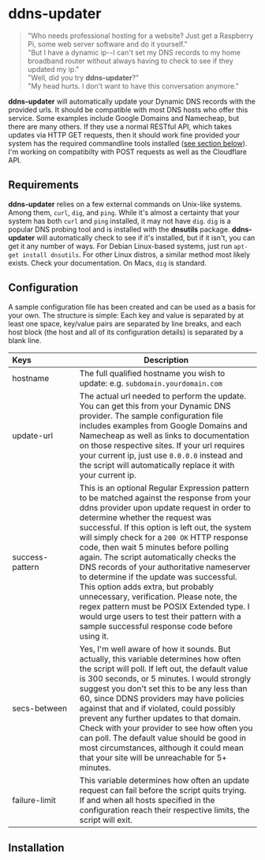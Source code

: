 # ddns-updater
> "Who needs professional hosting for a website? Just get a Raspberry Pi, some web server software and do it yourself."  
> "But I have a dynamic ip--I can't set my DNS records to my home broadband router without always having to check to see if they updated my ip."  
> "Well, did you try **ddns-updater**?"  
> "My head hurts. I don't want to have this conversation anymore."

**ddns-updater** will automatically update your Dynamic DNS records with the provided urls. It should be compatible with most DNS hosts who offer this service. Some examples include Google Domains and Namecheap, but there are many others. If they use a normal RESTful API, which takes updates via HTTP GET requests, then it should work fine provided your system has the required commandline tools installed ([see section below](#requirements)). I'm working on compatibilty with POST requests as well as the Cloudflare API.

## Requirements
**ddns-updater** relies on a few external commands on Unix-like systems. Among them, `curl`, `dig`, and `ping`. While it's almost a certainty that your system has both `curl` and `ping` installed, it may not have `dig`. `dig` is a popular DNS probing tool and is installed with the **dnsutils** package. **ddns-updater** will automatically check to see if it's installed, but if it isn't, you can get it any number of ways. For Debian Linux-based systems, just run `apt-get install dnsutils`. For other Linux distros, a similar method most likely exists. Check your documentation. On Macs, `dig` is standard.

## Configuration
A sample configuration file has been created and can be used as a basis for your own. The structure is simple: Each key and value is separated by at least one space, key/value pairs are separated by line breaks, and each host block (the host and all of its configuration details) is separated by a blank line.

Keys&nbsp;&nbsp;&nbsp;&nbsp;&nbsp;&nbsp;&nbsp;&nbsp;&nbsp;&nbsp;&nbsp;&nbsp;&nbsp;&nbsp;&nbsp;&nbsp;&nbsp;&nbsp;&nbsp; | Description 
--- |--- 
hostname | The full qualified hostname you wish to update: e.g. `subdomain.yourdomain.com`
update-url | The actual url needed to perform the update. You can get this from your Dynamic DNS provider. The sample configuration file includes examples from Google Domains and Namecheap as well as links to documentation on those respective sites. If your url requires your current ip, just use `0.0.0.0` instead and the script will automatically replace it with your current ip.
success-pattern | This is an optional Regular Expression pattern to be matched against the response from your ddns provider upon update request in order to determine whether the request was successful. If this option is left out, the system will simply check for a `200 OK` HTTP response code, then wait 5 minutes before polling again. The script automatically checks the DNS records of your authoritative nameserver to determine if the update was successful. This option adds extra, but probably unnecessary, verification. Please note, the regex pattern must be POSIX Extended type. I would urge users to test their pattern with a sample successful response code before using it.
secs-between | Yes, I'm well aware of how it sounds. But actually, this variable determines how often the script will poll. If left out, the default value is 300 seconds, or 5 minutes. I would strongly suggest you don't set this to be any less than 60, since DDNS providers may have policies against that and if violated, could possibly prevent any further updates to that domain. Check with your provider to see how often you can poll. The default value should be good in most circumstances, although it could mean that your site will be unreachable for 5+ minutes.
failure-limit | This variable determines how often an update request can fail before the script quits trying. If and when all hosts specified in the configuration reach their respective limits, the script will exit.


## Installation
